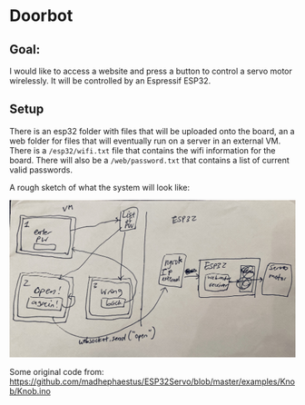 # Doorbot

## Goal:
I would like to access a website and press a button to control a servo motor wirelessly. It will be controlled by an Espressif ESP32.

## Setup

There is an esp32 folder with files that will be uploaded onto the board, an a web folder for files that will eventually run on a server in an external VM. There is a `/esp32/wifi.txt` file that contains the wifi information for the board. There will also be a `/web/password.txt` that contains a list of current valid passwords.

A rough sketch of what the system will look like:

![Schematic](schematic.jpg)

Some original code from: https://github.com/madhephaestus/ESP32Servo/blob/master/examples/Knob/Knob.ino
